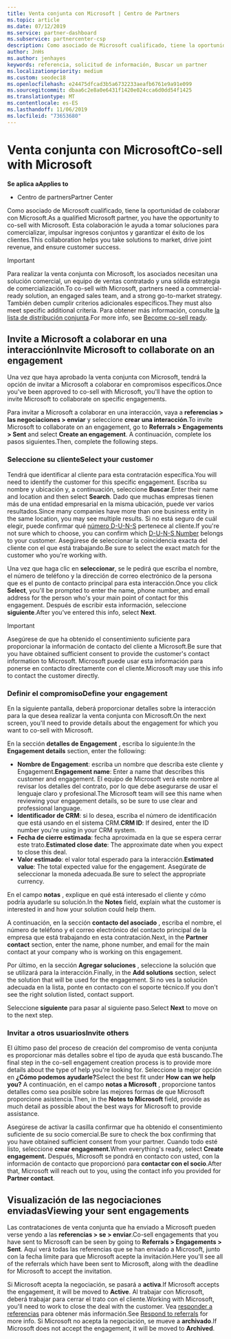 ```yaml
---
title: Venta conjunta con Microsoft | Centro de Partners
ms.topic: article
ms.date: 07/12/2019
ms.service: partner-dashboard
ms.subservice: partnercenter-csp
description: Como asociado de Microsoft cualificado, tiene la oportunidad de colaborar con Microsoft. Esta colaboración le ayuda a tomar soluciones para comercializar, impulsar ingresos conjuntos y garantizar el éxito de los clientes.
author: JnHs
ms.author: jenhayes
keywords: referencia, solicitud de información, Buscar un partner
ms.localizationpriority: medium
ms.custom: seodec18
ms.openlocfilehash: e24475dfcad3b5a6732233aeafb6761e9a91e099
ms.sourcegitcommit: dbaa6c2e8a0e6431f1420e024cca6d0dd54f1425
ms.translationtype: MT
ms.contentlocale: es-ES
ms.lasthandoff: 11/06/2019
ms.locfileid: "73653680"
---
```

# <a name="co-sell-with-microsoft"></a><span data-ttu-id="c2270-105">Venta conjunta con Microsoft</span><span class="sxs-lookup"><span data-stu-id="c2270-105">Co-sell with Microsoft</span></span>

<span data-ttu-id="c2270-106">**Se aplica a**</span><span class="sxs-lookup"><span data-stu-id="c2270-106">**Applies to**</span></span>

-  <span data-ttu-id="c2270-107">Centro de partners</span><span class="sxs-lookup"><span data-stu-id="c2270-107">Partner Center</span></span>

<span data-ttu-id="c2270-108">Como asociado de Microsoft cualificado, tiene la oportunidad de colaborar con Microsoft.</span><span class="sxs-lookup"><span data-stu-id="c2270-108">As a qualified Microsoft partner, you have the opportunity to co-sell with Microsoft.</span></span> <span data-ttu-id="c2270-109">Esta colaboración le ayuda a tomar soluciones para comercializar, impulsar ingresos conjuntos y garantizar el éxito de los clientes.</span><span class="sxs-lookup"><span data-stu-id="c2270-109">This collaboration helps you take solutions to market, drive joint revenue, and ensure customer success.</span></span>

> [!IMPORTANT]
> <span data-ttu-id="c2270-110">Para realizar la venta conjunta con Microsoft, los asociados necesitan una solución comercial, un equipo de ventas contratado y una sólida estrategia de comercialización.</span><span class="sxs-lookup"><span data-stu-id="c2270-110">To co-sell with Microsoft, partners need a commercial-ready solution, an engaged sales team, and a strong go-to-market strategy.</span></span> <span data-ttu-id="c2270-111">También deben cumplir criterios adicionales específicos.</span><span class="sxs-lookup"><span data-stu-id="c2270-111">They must also meet specific additional criteria.</span></span> <span data-ttu-id="c2270-112">Para obtener más información, consulte [la lista de distribución conjunta](https://partner.microsoft.com/reach-customers/selling-with-microsoft#become-ready).</span><span class="sxs-lookup"><span data-stu-id="c2270-112">For more info, see [Become co-sell ready](https://partner.microsoft.com/reach-customers/selling-with-microsoft#become-ready).</span></span>

## <a name="invite-microsoft-to-collaborate-on-an-engagement"></a><span data-ttu-id="c2270-113">Invite a Microsoft a colaborar en una interacción</span><span class="sxs-lookup"><span data-stu-id="c2270-113">Invite Microsoft to collaborate on an engagement</span></span>

<span data-ttu-id="c2270-114">Una vez que haya aprobado la venta conjunta con Microsoft, tendrá la opción de invitar a Microsoft a colaborar en compromisos específicos.</span><span class="sxs-lookup"><span data-stu-id="c2270-114">Once you've been approved to co-sell with Microsoft, you'll have the option to invite Microsoft to collaborate on specific engagements.</span></span>

<span data-ttu-id="c2270-115">Para invitar a Microsoft a colaborar en una interacción, vaya a **referencias > las negociaciones > enviar** y seleccione **crear una interacción**.</span><span class="sxs-lookup"><span data-stu-id="c2270-115">To invite Microsoft to collaborate on an engagement, go to **Referrals > Engagements > Sent** and select **Create an engagement**.</span></span> <span data-ttu-id="c2270-116">A continuación, complete los pasos siguientes.</span><span class="sxs-lookup"><span data-stu-id="c2270-116">Then, complete the following steps.</span></span>

### <a name="select-your-customer"></a><span data-ttu-id="c2270-117">Seleccione su cliente</span><span class="sxs-lookup"><span data-stu-id="c2270-117">Select your customer</span></span>

<span data-ttu-id="c2270-118">Tendrá que identificar al cliente para esta contratación específica.</span><span class="sxs-lookup"><span data-stu-id="c2270-118">You will need to identify the customer for this specific engagement.</span></span> <span data-ttu-id="c2270-119">Escriba su nombre y ubicación y, a continuación, seleccione **Buscar**.</span><span class="sxs-lookup"><span data-stu-id="c2270-119">Enter their name and location and then select **Search**.</span></span> <span data-ttu-id="c2270-120">Dado que muchas empresas tienen más de una entidad empresarial en la misma ubicación, puede ver varios resultados.</span><span class="sxs-lookup"><span data-stu-id="c2270-120">Since many companies have more than one business entity in the same location, you may see multiple results.</span></span> <span data-ttu-id="c2270-121">Si no está seguro de cuál elegir, puede confirmar qué [número D-U-N-S](https://www.dnb.com/duns-number.html) pertenece al cliente.</span><span class="sxs-lookup"><span data-stu-id="c2270-121">If you're not sure which to choose, you can confirm which [D-U-N-S Number](https://www.dnb.com/duns-number.html) belongs to your customer.</span></span> <span data-ttu-id="c2270-122">Asegúrese de seleccionar la coincidencia exacta del cliente con el que está trabajando.</span><span class="sxs-lookup"><span data-stu-id="c2270-122">Be sure to select the exact match for the customer who you're working with.</span></span> 

<span data-ttu-id="c2270-123">Una vez que haga clic en **seleccionar**, se le pedirá que escriba el nombre, el número de teléfono y la dirección de correo electrónico de la persona que es el punto de contacto principal para esta interacción.</span><span class="sxs-lookup"><span data-stu-id="c2270-123">Once you click **Select**, you'll be prompted to enter the name, phone number, and email address for the person who's your main point of contact for this engagement.</span></span> <span data-ttu-id="c2270-124">Después de escribir esta información, seleccione **siguiente**.</span><span class="sxs-lookup"><span data-stu-id="c2270-124">After you've entered this info, select **Next**.</span></span>

> [!IMPORTANT]
> <span data-ttu-id="c2270-125">Asegúrese de que ha obtenido el consentimiento suficiente para proporcionar la información de contacto del cliente a Microsoft.</span><span class="sxs-lookup"><span data-stu-id="c2270-125">Be sure that you have obtained sufficient consent to provide the customer's contact information to Microsoft.</span></span> <span data-ttu-id="c2270-126">Microsoft puede usar esta información para ponerse en contacto directamente con el cliente.</span><span class="sxs-lookup"><span data-stu-id="c2270-126">Microsoft may use this info to contact the customer directly.</span></span>

### <a name="define-your-engagement"></a><span data-ttu-id="c2270-127">Definir el compromiso</span><span class="sxs-lookup"><span data-stu-id="c2270-127">Define your engagement</span></span>

<span data-ttu-id="c2270-128">En la siguiente pantalla, deberá proporcionar detalles sobre la interacción para la que desea realizar la venta conjunta con Microsoft.</span><span class="sxs-lookup"><span data-stu-id="c2270-128">On the next screen, you'll need to provide details about the engagement for which you want to co-sell with Microsoft.</span></span>

<span data-ttu-id="c2270-129">En la sección **detalles de Engagement** , escriba lo siguiente:</span><span class="sxs-lookup"><span data-stu-id="c2270-129">In the **Engagement details** section, enter the following:</span></span>
- <span data-ttu-id="c2270-130">**Nombre de Engagement**: escriba un nombre que describa este cliente y Engagement.</span><span class="sxs-lookup"><span data-stu-id="c2270-130">**Engagement name**: Enter a name that describes this customer and engagement.</span></span> <span data-ttu-id="c2270-131">El equipo de Microsoft verá este nombre al revisar los detalles del contrato, por lo que debe asegurarse de usar el lenguaje claro y profesional.</span><span class="sxs-lookup"><span data-stu-id="c2270-131">The Microsoft team will see this name when reviewing your engagement details, so be sure to use clear and professional language.</span></span>
- <span data-ttu-id="c2270-132">**Identificador de CRM**: si lo desea, escriba el número de identificación que está usando en el sistema CRM.</span><span class="sxs-lookup"><span data-stu-id="c2270-132">**CRM ID**: If desired, enter the ID number you're using in your CRM system.</span></span>
- <span data-ttu-id="c2270-133">**Fecha de cierre estimada**: fecha aproximada en la que se espera cerrar este trato.</span><span class="sxs-lookup"><span data-stu-id="c2270-133">**Estimated close date**: The approximate date when you expect to close this deal.</span></span>
- <span data-ttu-id="c2270-134">**Valor estimado**: el valor total esperado para la interacción.</span><span class="sxs-lookup"><span data-stu-id="c2270-134">**Estimated value**: The total expected value for the engagement.</span></span> <span data-ttu-id="c2270-135">Asegúrate de seleccionar la moneda adecuada.</span><span class="sxs-lookup"><span data-stu-id="c2270-135">Be sure to select the appropriate currency.</span></span>

<span data-ttu-id="c2270-136">En el campo **notas** , explique en qué está interesado el cliente y cómo podría ayudarle su solución.</span><span class="sxs-lookup"><span data-stu-id="c2270-136">In the **Notes** field, explain what the customer is interested in and how your solution could help them.</span></span>

 <span data-ttu-id="c2270-137">A continuación, en la sección **contacto del asociado** , escriba el nombre, el número de teléfono y el correo electrónico del contacto principal de la empresa que está trabajando en esta contratación.</span><span class="sxs-lookup"><span data-stu-id="c2270-137">Next, in the **Partner contact** section, enter the name, phone number, and email for the main contact at your company who is working on this engagement.</span></span>

<span data-ttu-id="c2270-138">Por último, en la sección **Agregar soluciones** , seleccione la solución que se utilizará para la interacción.</span><span class="sxs-lookup"><span data-stu-id="c2270-138">Finally, in the **Add solutions** section, select the solution that will be used for the engagement.</span></span> <span data-ttu-id="c2270-139">Si no ves la solución adecuada en la lista, ponte en contacto con el soporte técnico.</span><span class="sxs-lookup"><span data-stu-id="c2270-139">If you don't see the right solution listed, contact support.</span></span>

<span data-ttu-id="c2270-140">Seleccione **siguiente** para pasar al siguiente paso.</span><span class="sxs-lookup"><span data-stu-id="c2270-140">Select **Next** to move on to the next step.</span></span>

### <a name="invite-others"></a><span data-ttu-id="c2270-141">Invitar a otros usuarios</span><span class="sxs-lookup"><span data-stu-id="c2270-141">Invite others</span></span>

<span data-ttu-id="c2270-142">El último paso del proceso de creación del compromiso de venta conjunta es proporcionar más detalles sobre el tipo de ayuda que está buscando.</span><span class="sxs-lookup"><span data-stu-id="c2270-142">The final step in the co-sell engagement creation process is to provide more details about the type of help you're looking for.</span></span> <span data-ttu-id="c2270-143">Seleccione la mejor opción en **¿Cómo podemos ayudarle?**</span><span class="sxs-lookup"><span data-stu-id="c2270-143">Select the best fit under **How can we help you?**</span></span> <span data-ttu-id="c2270-144">A continuación, en el campo **notas a Microsoft** , proporcione tantos detalles como sea posible sobre las mejores formas de que Microsoft proporcione asistencia.</span><span class="sxs-lookup"><span data-stu-id="c2270-144">Then, in the **Notes to Microsoft** field, provide as much detail as possible about the best ways for Microsoft to provide assistance.</span></span>

<span data-ttu-id="c2270-145">Asegúrese de activar la casilla confirmar que ha obtenido el consentimiento suficiente de su socio comercial.</span><span class="sxs-lookup"><span data-stu-id="c2270-145">Be sure to check the box confirming that you have obtained sufficient consent from your partner.</span></span> <span data-ttu-id="c2270-146">Cuando todo esté listo, seleccione **crear engagement.**</span><span class="sxs-lookup"><span data-stu-id="c2270-146">When everything's ready, select **Create engagement.**</span></span> <span data-ttu-id="c2270-147">Después, Microsoft se pondrá en contacto con usted, con la información de contacto que proporcionó para **contactar con el socio**.</span><span class="sxs-lookup"><span data-stu-id="c2270-147">After that, Microsoft will reach out to you, using the contact info you provided for **Partner contact**.</span></span>

## <a name="viewing-your-sent-engagements"></a><span data-ttu-id="c2270-148">Visualización de las negociaciones enviadas</span><span class="sxs-lookup"><span data-stu-id="c2270-148">Viewing your sent engagements</span></span>

<span data-ttu-id="c2270-149">Las contrataciones de venta conjunta que ha enviado a Microsoft pueden verse yendo a las **referencias > se > enviar**.</span><span class="sxs-lookup"><span data-stu-id="c2270-149">Co-sell engagements that you have sent to Microsoft can be seen by going to **Referrals > Engagements > Sent**.</span></span> <span data-ttu-id="c2270-150">Aquí verá todas las referencias que se han enviado a Microsoft, junto con la fecha límite para que Microsoft acepte la invitación.</span><span class="sxs-lookup"><span data-stu-id="c2270-150">Here you'll see all of the referrals which have been sent to Microsoft, along with the deadline for Microsoft to accept the invitation.</span></span>

<span data-ttu-id="c2270-151">Si Microsoft acepta la negociación, se pasará a **activa**.</span><span class="sxs-lookup"><span data-stu-id="c2270-151">If Microsoft accepts the engagement, it will be moved to **Active**.</span></span> <span data-ttu-id="c2270-152">Al trabajar con Microsoft, deberá trabajar para cerrar el trato con el cliente.</span><span class="sxs-lookup"><span data-stu-id="c2270-152">Working with Microsoft, you'll need to work to close the deal with the customer.</span></span> <span data-ttu-id="c2270-153">Vea [responder a referencias](responding-to-referrals.md) para obtener más información.</span><span class="sxs-lookup"><span data-stu-id="c2270-153">See [Respond to referrals](responding-to-referrals.md) for more info.</span></span> <span data-ttu-id="c2270-154">Si Microsoft no acepta la negociación, se mueve a **archivado**.</span><span class="sxs-lookup"><span data-stu-id="c2270-154">If Microsoft does not accept the engagement, it will be moved to **Archived**.</span></span>
